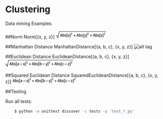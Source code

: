 Clustering
==========
Data mining Examples

##Norm
    Norm[{x, y, z}]
    ![alt tag](https://raw.githubusercontent.com/cenkbircanoglu/clustering/master/images/norm.gif)

##Manhattan Distance
    ManhattanDistance[{a, b, c}, {x, y, z}]
    ![alt tag](https://raw.githubusercontent.com/cenkbircanoglu/clustering/master/images/manhattam_distance.gif)


##Euclidean Distance
    EuclideanDistance[{a, b, c}, {x, y, z}]
    ![alt tag](https://raw.githubusercontent.com/cenkbircanoglu/clustering/master/images/euclidean_distance.gif)

##Squared Euclidean Distance
    SquaredEuclideanDistance[{a, b, c}, {x, y, z}]
    ![alt tag](https://raw.githubusercontent.com/cenkbircanoglu/clustering/master/images/squared_euclidean_distance.gif)


##Testing

Run all tests:
```bash
    $ python -m unittest discover -s tests -p 'test_*.py'
```
